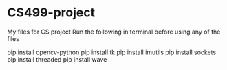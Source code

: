 # CS499-project
My files for CS project
Run the following in terminal before using any of the files

pip install opencv-python
pip install tk
pip install imutils
pip install sockets
pip install threaded
pip install wave